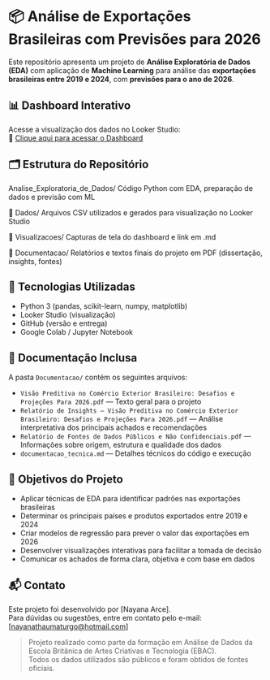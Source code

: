 # 📦 Análise de Exportações Brasileiras com Previsões para 2026

Este repositório apresenta um projeto de **Análise Exploratória de Dados (EDA)** com aplicação de **Machine Learning** para análise das **exportações brasileiras entre 2019 e 2024**, com **previsões para o ano de 2026**.



## 📊 Dashboard Interativo

Acesse a visualização dos dados no Looker Studio:  
🔗 [Clique aqui para acessar o Dashboard](https://lookerstudio.google.com/reporting/66f8cc76-a4c8-464d-adee-08688095e3fe)



## 🗂 Estrutura do Repositório


Analise_Exploratoria_de_Dados/
Código Python com EDA, preparação de dados e previsão com ML

📁 Dados/
Arquivos CSV utilizados e gerados para visualização no Looker Studio

📁 Visualizacoes/
Capturas de tela do dashboard e link em .md

📁 Documentacao/
Relatórios e textos finais do projeto em PDF (dissertação, insights, fontes)



## 🧪 Tecnologias Utilizadas

- Python 3 (pandas, scikit-learn, numpy, matplotlib)
- Looker Studio (visualização)
- GitHub (versão e entrega)
- Google Colab / Jupyter Notebook



## 📄 Documentação Inclusa

A pasta `Documentacao/` contém os seguintes arquivos:

- `Visão Preditiva no Comércio Exterior Brasileiro: Desafios e Projeções Para 2026.pdf` — Texto geral para o projeto
- `Relatório de Insights — Visão Preditiva no Comércio Exterior Brasileiro: Desafios e Projeções Para 2026.pdf` — Análise interpretativa dos principais achados e recomendações
- `Relatório de Fontes de Dados Públicos e Não Confidenciais.pdf` — Informações sobre origem, estrutura e qualidade dos dados
- `documentacao_tecnica.md` — Detalhes técnicos do código e execução



## 🎯 Objetivos do Projeto

- Aplicar técnicas de EDA para identificar padrões nas exportações brasileiras
- Determinar os principais países e produtos exportados entre 2019 e 2024
- Criar modelos de regressão para prever o valor das exportações em 2026
- Desenvolver visualizações interativas para facilitar a tomada de decisão
- Comunicar os achados de forma clara, objetiva e com base em dados



## 📬 Contato

Este projeto foi desenvolvido por [Nayana Arce].  
Para dúvidas ou sugestões, entre em contato pelo e-mail: [nayanathaumaturgo@hotmail.com]



> Projeto realizado como parte da formação em Análise de Dados da Escola Britânica de Artes Criativas e Tecnologia (EBAC).  
> Todos os dados utilizados são públicos e foram obtidos de fontes oficiais.

